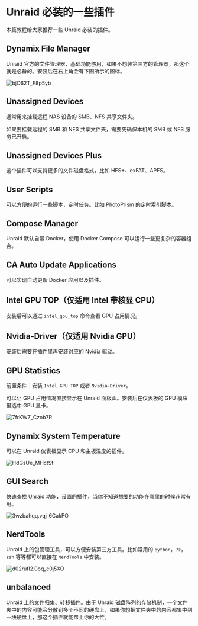 # Unraid 必装的一些插件

本篇教程给大家推荐一些 Unraid 必装的插件。

## Dynamix File Manager

Unraid 官方的文件管理器，基础功能够用，如果不想装第三方的管理器，那这个就是必备的。安装后在右上角会有下图所示的图标。

![bjO62T_F8p5yb](https://img.slarker.me/wiki/bjO62T_F8p5yb.png)

## Unassigned Devices

通常用来挂载远程 NAS 设备的 SMB、NFS 共享文件夹。

如果要挂载远程的 SMB 和 NFS 共享文件夹，需要先确保本机的 SMB 或 NFS 服务已开启。

## Unassigned Devices Plus

这个插件可以支持更多的文件磁盘格式，比如 HFS+、exFAT、APFS。

## User Scripts

可以方便的运行一些脚本，定时任务。比如 PhotoPrism 的定时索引脚本。

## Compose Manager

Unraid 默认自带 Docker，使用 Docker Compose 可以运行一些更复杂的容器组合。

## CA Auto Update Applications

可以实现自动更新 Docker 应用以及插件。

## Intel GPU TOP（仅适用 Intel 带核显 CPU）

安装后可以通过 `intel_gpu_top` 命令查看 GPU 占用情况。

## Nvidia-Driver（仅适用 Nvidia GPU）

安装后需要在插件里再安装对应的 Nvidia 驱动。

## GPU Statistics

前置条件：安装 `Intel GPU TOP` 或者 `Nvidia-Driver`。

可以让 GPU 占用情况直接显示在 Unraid 面板山。安装后在仪表板的 GPU 模块里选中 GPU 显卡。

![7frKWZ_Czob7R](https://img.slarker.me/wiki/7frKWZ_Czob7R.png)

## Dynamix System Temperature

可以在 Unraid 仪表板显示 CPU 和主板温度的插件。

![HdGsUe_MHctSf](https://img.slarker.me/wiki/HdGsUe_MHctSf.png)

## GUI Search

快速查找 Unraid 功能，设置的插件，当你不知道想要的功能在哪里的时候非常有用。

![3wzbahqq.vqj_6CakFO](https://img.slarker.me/wiki/3wzbahqq.vqj_6CakFO.png)

## NerdTools

Unraid 上的包管理工具，可以方便安装第三方工具。比如常用的 `python`，`7z`，`zsh` 等等都可以直接在 `NerdTools` 中安装。

![d02rufl2.0oq_c0j5XO](https://img.slarker.me/wiki/d02rufl2.0oq_c0j5XO.png)

## unbalanced

Unraid 上的文件归集、转移插件。由于 Unraid 磁盘阵列的存储机制，一个文件夹中的内容可能会分散到多个不同的硬盘上，如果你想把文件夹中的内容都集中到一块硬盘上，那这个插件就能帮上你的大忙。